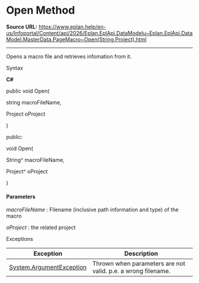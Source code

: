 # Open Method

**Source URL:** https://www.eplan.help/en-us/Infoportal/Content/api/2026/Eplan.EplApi.DataModelu~Eplan.EplApi.DataModel.MasterData.PageMacro~Open(String,Project).html

---

Opens a macro file and retrieves infomation from it.

Syntax

**C#**



public void Open( 

   string macroFileName,

   Project oProject

)

public:

void Open( 

   String^ macroFileName,

   Project^ oProject

)


#### Parameters

*macroFileName*
:   Filename (inclusive path information and type) of the macro

*oProject*
:   the related project

Exceptions

| Exception | Description |
| --- | --- |
| [System.ArgumentException](#) | Thrown when parameters are not valid. p.e. a wrong filename. |
